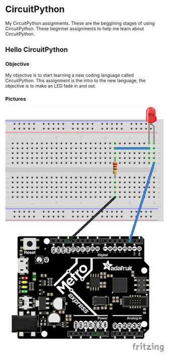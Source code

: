 # CircuitPython
My CircuitPython assignments. These are the beggining stages of using CircuitPython. These beginner assignments to help me learn about CircuitPython.

## Hello CircuitPython
### Objective
My objective is to start learning a new coding language called CircuitPython. This assignment is the intro to the new language, the objective is to make an LED fade in and out.
### Pictures
![pic of led](media/ledfadepic.png)
